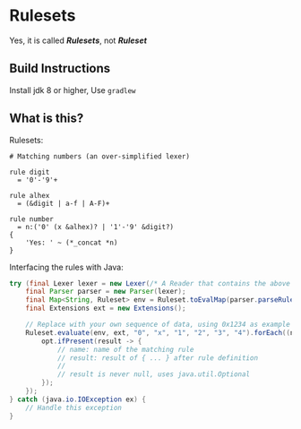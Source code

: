 # Rulesets

Yes, it is called _**Rulesets**_, not _**Ruleset**_

## Build Instructions

Install jdk 8 or higher, Use `gradlew`

## What is this?

Rulesets:

```
# Matching numbers (an over-simplified lexer)

rule digit
  = '0'-'9'+

rule alhex
  = (&digit | a-f | A-F)+

rule number
  = n:('0' (x &alhex)? | '1'-'9' &digit?)
{
    'Yes: ' ~ (*_concat *n)
}
```

Interfacing the rules with Java:

```java
try (final Lexer lexer = new Lexer(/* A Reader that contains the above code */)) {
    final Parser parser = new Parser(lexer);
    final Map<String, Ruleset> env = Ruleset.toEvalMap(parser.parseRulesets());
    final Extensions ext = new Extensions();

    // Replace with your own sequence of data, using 0x1234 as example
    Ruleset.evaluate(env, ext, "0", "x", "1", "2", "3", "4").forEach((name, opt) -> {
        opt.ifPresent(result -> {
            // name: name of the matching rule
            // result: result of { ... } after rule definition
            //
            // result is never null, uses java.util.Optional
        });
    });
} catch (java.io.IOException ex) {
    // Handle this exception
}
```